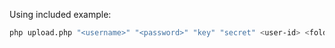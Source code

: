 Using included example:
```Bash
php upload.php "<username>" "<password>" "key" "secret" <user-id> <folder-id> "<file-path>"
```
